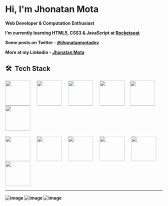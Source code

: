 <h1> <b> Hi, I'm Jhonatan Mota </h1>

<b> Web Developer & Computation Enthusiast  

<b> I’m currently learning HTML5, CSS3 & JavaScript at [Rocketseat](https://github.com/Rocketseat) </b>
 
<b> Some posts on Twitter - [@jhonatanmotadev](https://twitter.com/jhonatanmotadev/with_replies) </b>
 
<b> More at my Linkedin - [Jhonatan Mota](https://www.linkedin.com/in/jhonatan-mota-2a61b5259/) </b>

## 🛠 &nbsp;Tech Stack
<div>
 
 <img align="center" height="80px" widht="80px" src="https://cdn.jsdelivr.net/gh/devicons/devicon/icons/html5/html5-original.svg"/> &emsp;
 <img align="center" height="80px" widht="80px" src="https://cdn.jsdelivr.net/gh/devicons/devicon/icons/css3/css3-original.svg"/> &emsp;
 <img align="center" height="80px" widht="80px" src="https://cdn.jsdelivr.net/gh/devicons/devicon/icons/javascript/javascript-original.svg"/> &emsp;
 <img align="center" height="80px" widht="80px" src="https://cdn.jsdelivr.net/gh/devicons/devicon/icons/bootstrap/bootstrap-original.svg"/>&emsp;
 <img align="center" height="80px" widht="80px" src="https://cdn.jsdelivr.net/gh/devicons/devicon/icons/tailwindcss/tailwindcss-original-wordmark.svg"/>&emsp;
 <img align="center" height="80px" widht="80px" src="https://cdn.jsdelivr.net/gh/devicons/devicon/icons/sass/sass-original.svg"/> <br><br>
 <img align="center" height="80px" widht="80px" src="https://cdn.jsdelivr.net/gh/devicons/devicon/icons/windows8/windows8-original.svg"/> &emsp;
 <img align="center" height="80px" widht="80px" src="https://cdn.jsdelivr.net/gh/devicons/devicon/icons/vscode/vscode-original-wordmark.svg"/> &emsp;
 <img align="center" height="80px" widht="80px" src="https://cdn.jsdelivr.net/gh/devicons/devicon/icons/git/git-plain-wordmark.svg" /> &emsp;
 <img align="center" height="80px" widht="80px" src="https://cdn.jsdelivr.net/gh/devicons/devicon/icons/chrome/chrome-original.svg"/> &emsp;
 <img align="center" height="80px" widht="80px" src="https://cdn.jsdelivr.net/gh/devicons/devicon/icons/github/github-original-wordmark.svg"/> &emsp;
 <img align="center" height="80px" widht="80px" src="https://cdn.jsdelivr.net/gh/devicons/devicon/icons/firefox/firefox-original-wordmark.svg"/>
                                                                                                    
</div>
                                                                                                               
 <hr>
                                                                                                               
![image](http://github-profile-summary-cards.vercel.app/api/cards/profile-details?username=JhonatanMotaDev&theme=github_dark)
![image](http://github-profile-summary-cards.vercel.app/api/cards/stats?username=JhonatanMotaDev&theme=github_dark)
![image](http://github-profile-summary-cards.vercel.app/api/cards/productive-time?username=JhonatanMotaDev&theme=github_dark&utcOffset=8)
